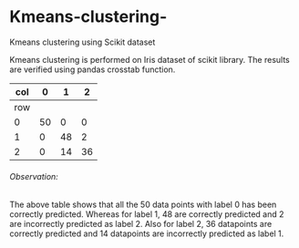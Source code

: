 # Kmeans-clustering-
Kmeans clustering  using Scikit dataset

Kmeans clustering is performed on Iris dataset of scikit library. The results are verified using pandas crosstab function.

| col  | 0 | 1 | 2 |
| ------------- | ------------- |------------- |------------- |
| row | | | |
| 0 |  50 | 0 | 0
| 1 | 0 | 48 | 2 |
| 2 | 0 | 14 | 36

###### Observation:

The above table shows that all the 50 data points with label 0 has been correctly predicted.
Whereas for label 1, 48 are correctly predicted and 2 are incorrectly predicted as label 2.
Also for label 2, 36 datapoints are correctly predicted and 14 datapoints are incorrectly predicted as label 1.
